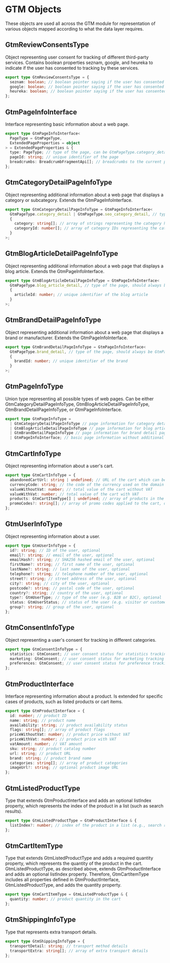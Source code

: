 # GTM Objects

These objects are used all across the GTM module for representation of various objects mapped according to what the data layer requires.

## GtmReviewConsentsType

Object representing user consent for tracking of different third-party services. Contains boolean properties seznam, google, and heureka to indicate if the user has consented to tracking by these services.

```typescript
export type GtmReviewConsentsType = {
  seznam: boolean; // boolean pointer saying if the user has consented to Seznam tracking
  google: boolean; // boolean pointer saying if the user has consented to Google tracking
  heureka: boolean; // boolean pointer saying if the user has consented to Heureka tracking
};
```

## GtmPageInfoInterface

Interface representing basic information about a web page.

```typescript
export type GtmPageInfoInterface<
  PageType = GtmPageType,
  ExtendedPageProperties = object
> = ExtendedPageProperties & {
  type: PageType; // type of the page, can be GtmPageType.category_detail or GtmPageType.seo_category_detail, GtmPageType.blog_article_detail or GtmPageType.brand_detail
  pageId: string; // unique identifier of the page
  breadcrumbs: BreadcrumbFragmentApi[]; // breadcrumbs to the current page
};
```

## GtmCategoryDetailPageInfoType

Object representing additional information about a web page that displays a category or subcategory. Extends the GtmPageInfoInterface.

```typescript
export type GtmCategoryDetailPageInfoType = GtmPageInfoInterface<
  GtmPageType.category_detail | GtmPageType.seo_category_detail, // type of the page, can be either GtmPageType.category_detail or GtmPageType.seo_category_detail
  {
    category: string[]; // array of strings representing the category hierarchy of the page
    categoryId: number[]; // array of category IDs representing the category hierarchy of the page
  }
>;
```

## GtmBlogArticleDetailPageInfoType

Object representing additional information about a web page that displays a blog article. Extends the GtmPageInfoInterface.

```typescript
export type GtmBlogArticleDetailPageInfoType = GtmPageInfoInterface<
  GtmPageType.blog_article_detail, // type of the page, should always be GtmPageType.blog_article_detail
  {
    articleId: number; // unique identifier of the blog article
  }
>;
```

## GtmBrandDetailPageInfoType

Object representing additional information about a web page that displays a brand or manufacturer. Extends the GtmPageInfoInterface.

```typescript
export type GtmBrandDetailPageInfoType = GtmPageInfoInterface<
  GtmPageType.brand_detail, // type of the page, should always be GtmPageType.brand_detail
  {
    brandId: number; // unique identifier of the brand
  }
>;
```

## GtmPageInfoType

Union type representing all possible types of web pages. Can be either GtmCategoryDetailPageInfoType, GtmBlogArticleDetailPageInfoType, GtmBrandDetailPageInfoType, or GtmPageInfoInterface.

```typescript
export type GtmPageInfoType =
  | GtmCategoryDetailPageInfoType // page information for category detail or SEO category detail pages
  | GtmBlogArticleDetailPageInfoType // page information for blog article detail pages
  | GtmBrandDetailPageInfoType // page information for brand detail pages
  | GtmPageInfoInterface; // basic page information without additional properties
```

## GtmCartInfoType

Object representing information about a user's cart.

```typescript
export type GtmCartInfoType = {
  abandonedCartUrl: string | undefined; // URL of the cart which can be used for recovery of an abandoned cart, optional
  currencyCode: string; // the code of the currency used on the domain
  valueWithoutVat: number; // total value of the cart without VAT
  valueWithVat: number; // total value of the cart with VAT
  products: GtmCartItemType[] | undefined; // array of products in the cart, if available
  promoCodes?: string[]; // array of promo codes applied to the cart, optional
};
```

## GtmUserInfoType

Object representing information about a user.

```typescript
export type GtmUserInfoType = {
  id?: string; // ID of the user, optional
  email?: string; // email of the user, optional
  emailHash?: string; // SHA256 hashed email of the user, optional
  firstName?: string; // first name of the user, optional
  lastName?: string; // last name of the user, optional
  telephone?: string; // telephone number of the user, optional
  street?: string; // street address of the user, optional
  city?: string; // city of the user, optional
  postcode?: string; // postal code of the user, optional
  country?: string; // country of the user, optional
  type?: GtmUserType; // type of the user (e.g. B2B or B2C), optional
  status: GtmUserStatus; // status of the user (e.g. visitor or customer)
  group?: string; // group of the user, optional
};
```

## GtmConsentInfoType

Object representing a user's consent for tracking in different categories.

```typescript
export type GtmConsentInfoType = {
  statistics: GtmConsent; // user consent status for statistics tracking
  marketing: GtmConsent; // user consent status for marketing tracking
  preferences: GtmConsent; // user consent status for preference tracking
};
```

## GtmProductInterface

Interface representing information about a product. Is extended for specific cases of products, such as listed products or cart items.

```typescript
export type GtmProductInterface = {
  id: number; // product ID
  name: string; // product name
  availability: string; // product availability status
  flags: string[]; // array of product flags
  priceWithoutVat: number; // product price without VAT
  priceWithVat: number; // product price with VAT
  vatAmount: number; // VAT amount
  sku: string; // product catalog number
  url: string; // product URL
  brand: string; // product brand name
  categories: string[]; // array of product categories
  imageUrl?: string; // optional product image URL
};
```

## GtmListedProductType

Type that extends GtmProductInterface and adds an optional listIndex property, which represents the index of the product in a list (such as search results).

```typescript
export type GtmListedProductType = GtmProductInterface & {
  listIndex?: number; // index of the product in a list (e.g., search results)
};
```

## GtmCartItemType

Type that extends GtmListedProductType and adds a required quantity property, which represents the quantity of the product in the cart. GtmListedProductType, as described above, extends GtmProductInterface and adds an optional listIndex property. Therefore, GtmCartItemType includes all properties defined in GtmProductInterface, GtmListedProductType, and adds the quantity property.

```typescript
export type GtmCartItemType = GtmListedProductType & {
  quantity: number; // product quantity in the cart
};
```

## GtmShippingInfoType

Type that represents extra transport details.

```typescript
export type GtmShippingInfoType = {
  transportDetail: string; // transport method details
  transportExtra: string[]; // array of extra transport details
};
```
